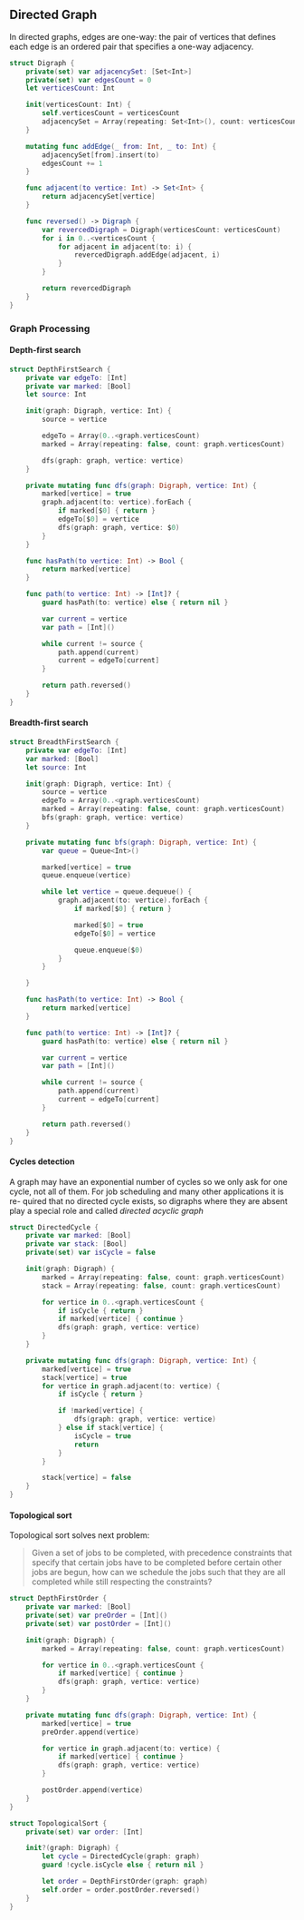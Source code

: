 ## Directed Graph

In directed graphs, edges are one-way: the pair of vertices that defines each edge is an ordered pair that specifies a one-way adjacency.

```swift
struct Digraph {
    private(set) var adjacencySet: [Set<Int>]
    private(set) var edgesCount = 0
    let verticesCount: Int

    init(verticesCount: Int) {
        self.verticesCount = verticesCount
        adjacencySet = Array(repeating: Set<Int>(), count: verticesCount)
    }

    mutating func addEdge(_ from: Int, _ to: Int) {
        adjacencySet[from].insert(to)
        edgesCount += 1
    }

    func adjacent(to vertice: Int) -> Set<Int> {
        return adjacencySet[vertice]
    }

    func reversed() -> Digraph {
        var revercedDigraph = Digraph(verticesCount: verticesCount)
        for i in 0..<verticesCount {
            for adjacent in adjacent(to: i) {
                revercedDigraph.addEdge(adjacent, i)
            }
        }

        return revercedDigraph
    }
}
```

### Graph Processing

#### Depth-first search

```swift
struct DepthFirstSearch {
    private var edgeTo: [Int]
    private var marked: [Bool]
    let source: Int

    init(graph: Digraph, vertice: Int) {
        source = vertice

        edgeTo = Array(0..<graph.verticesCount)
        marked = Array(repeating: false, count: graph.verticesCount)

        dfs(graph: graph, vertice: vertice)
    }

    private mutating func dfs(graph: Digraph, vertice: Int) {
        marked[vertice] = true
        graph.adjacent(to: vertice).forEach {
            if marked[$0] { return }
            edgeTo[$0] = vertice
            dfs(graph: graph, vertice: $0)
        }
    }

    func hasPath(to vertice: Int) -> Bool {
        return marked[vertice]
    }

    func path(to vertice: Int) -> [Int]? {
        guard hasPath(to: vertice) else { return nil }

        var current = vertice
        var path = [Int]()

        while current != source {
            path.append(current)
            current = edgeTo[current]
        }

        return path.reversed()
    }
}
```

#### Breadth-first search

```swift
struct BreadthFirstSearch {
    private var edgeTo: [Int]
    var marked: [Bool]
    let source: Int

    init(graph: Digraph, vertice: Int) {
        source = vertice
        edgeTo = Array(0..<graph.verticesCount)
        marked = Array(repeating: false, count: graph.verticesCount)
        bfs(graph: graph, vertice: vertice)
    }

    private mutating func bfs(graph: Digraph, vertice: Int) {
        var queue = Queue<Int>()

        marked[vertice] = true
        queue.enqueue(vertice)

        while let vertice = queue.dequeue() {
            graph.adjacent(to: vertice).forEach {
                if marked[$0] { return }

                marked[$0] = true
                edgeTo[$0] = vertice

                queue.enqueue($0)
            }
        }

    }

    func hasPath(to vertice: Int) -> Bool {
        return marked[vertice]
    }

    func path(to vertice: Int) -> [Int]? {
        guard hasPath(to: vertice) else { return nil }

        var current = vertice
        var path = [Int]()

        while current != source {
            path.append(current)
            current = edgeTo[current]
        }

        return path.reversed()
    }
}
```

#### Cycles detection

A graph may have an exponential number of cycles so we only ask for one cycle, not all of them. For job scheduling and many other applications it is re- quired that no directed cycle exists, so digraphs where they are absent play a special role and called _directed acyclic graph_

```swift
struct DirectedCycle {
    private var marked: [Bool]
    private var stack: [Bool]
    private(set) var isCycle = false

    init(graph: Digraph) {
        marked = Array(repeating: false, count: graph.verticesCount)
        stack = Array(repeating: false, count: graph.verticesCount)

        for vertice in 0..<graph.verticesCount {
            if isCycle { return }
            if marked[vertice] { continue }
            dfs(graph: graph, vertice: vertice)
        }
    }

    private mutating func dfs(graph: Digraph, vertice: Int) {
        marked[vertice] = true
        stack[vertice] = true
        for vertice in graph.adjacent(to: vertice) {
            if isCycle { return }

            if !marked[vertice] {
                dfs(graph: graph, vertice: vertice)
            } else if stack[vertice] {
                isCycle = true
                return
            }
        }

        stack[vertice] = false
    }
}
```

#### Topological sort

Topological sort solves next problem:
> Given a set of jobs to be completed, with precedence constraints that specify that certain jobs have to be completed before certain other jobs are begun, how can we schedule the jobs such that they are all completed while still respecting the constraints?

```swift
struct DepthFirstOrder {
    private var marked: [Bool]
    private(set) var preOrder = [Int]()
    private(set) var postOrder = [Int]()

    init(graph: Digraph) {
        marked = Array(repeating: false, count: graph.verticesCount)

        for vertice in 0..<graph.verticesCount {
            if marked[vertice] { continue }
            dfs(graph: graph, vertice: vertice)
        }
    }

    private mutating func dfs(graph: Digraph, vertice: Int) {
        marked[vertice] = true
        preOrder.append(vertice)

        for vertice in graph.adjacent(to: vertice) {
            if marked[vertice] { continue }
            dfs(graph: graph, vertice: vertice)
        }

        postOrder.append(vertice)
    }
}

struct TopologicalSort {
    private(set) var order: [Int]

    init?(graph: Digraph) {
        let cycle = DirectedCycle(graph: graph)
        guard !cycle.isCycle else { return nil }

        let order = DepthFirstOrder(graph: graph)
        self.order = order.postOrder.reversed()
    }
}
```
